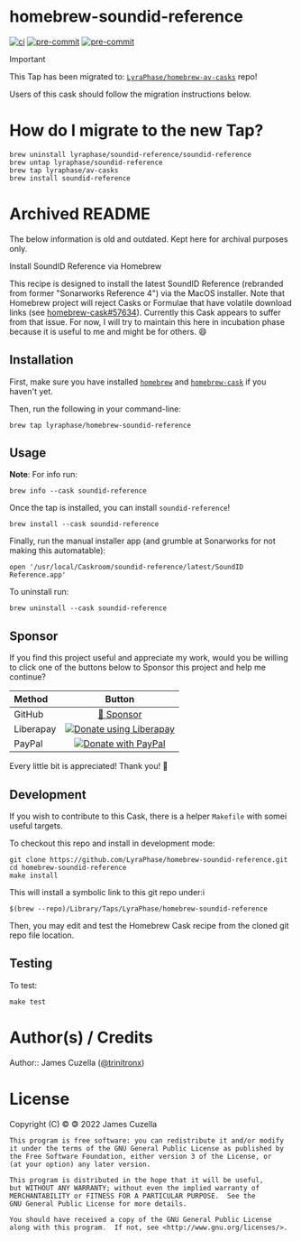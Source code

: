 <!-- markdownlint-configure-file
{
  "required-headings": {
    "headings": [
      "# homebrew-soundid-reference",
      "*",
      "## Installation",
      "*",
      "## Usage",
      "*",
      "## Sponsor",
      "*",
      "## Development",
      "*",
      "## Testing",
      "*",
      "# Author(s) / Credits",
      "*",
      "# License",
      "*"
    ]
  }
}
-->

# homebrew-soundid-reference

[![ci](https://github.com/LyraPhase/homebrew-soundid-reference/actions/workflows/ci.yml/badge.svg)](https://github.com/LyraPhase/homebrew-soundid-reference/actions/workflows/ci.yml)
[![pre-commit](https://img.shields.io/badge/pre--commit-enabled-brightgreen?logo=pre-commit&logoColor=white)](https://github.com/pre-commit/pre-commit)
[![pre-commit](https://github.com/LyraPhase/homebrew-soundid-reference/actions/workflows/pre-commit.yml/badge.svg)](https://github.com/LyraPhase/homebrew-soundid-reference/actions/workflows/pre-commit.yml)

> [!IMPORTANT]
> This Tap has been migrated to:
> [`LyraPhase/homebrew-av-casks`][homebrew-av-casks] repo!
>
> Users of this cask should follow the migration instructions below.

# How do I migrate to the new Tap?

    brew uninstall lyraphase/soundid-reference/soundid-reference
    brew untap lyraphase/soundid-reference
    brew tap lyraphase/av-casks
    brew install soundid-reference

# Archived README

The below information is old and outdated. Kept here for archival purposes only.

Install SoundID Reference via Homebrew

This recipe is designed to install the latest SoundID Reference
(rebranded from former "Sonarworks Reference 4") via the MacOS installer.
Note that Homebrew project will reject Casks or Formulae that have volatile
download links
(see [homebrew-cask#57634](https://github.com/Homebrew/homebrew-cask/pull/57634)).
Currently this Cask appears to suffer from that issue.  For now, I will try to
maintain this here in incubation phase because it is useful to me and might be
for others. :smile:

## Installation

First, make sure you have installed [`homebrew`](https://brew.sh) and
[`homebrew-cask`](http://caskroom.io/) if you haven't yet.

Then, run the following in your command-line:

    brew tap lyraphase/homebrew-soundid-reference

## Usage

**Note**: For info run:

    brew info --cask soundid-reference

Once the tap is installed, you can install `soundid-reference`!

    brew install --cask soundid-reference

Finally, run the manual installer app
(and grumble at Sonarworks for not making this automatable):

    open '/usr/local/Caskroom/soundid-reference/latest/SoundID Reference.app'

To uninstall run:

    brew uninstall --cask soundid-reference

## Sponsor

If you find this project useful and appreciate my work,
would you be willing to click one of the buttons below to Sponsor this project
and help me continue?

<!-- markdownlint-disable MD013  -->
| Method   | Button                                                                                                                 |
| :------- | :--------------------------------------------------------------------------------------------------------------------: |
| GitHub   | [💖 Sponsor](https://github.com/sponsors/trinitronx)                                                                   |
| Liberapay| [![Donate using Liberapay](https://liberapay.com/assets/widgets/donate.svg)](https://liberapay.com/trinitronx/donate)  |
| PayPal   | [![Donate with PayPal](https://www.paypalobjects.com/en_US/i/btn/btn_donateCC_LG.gif)](https://paypal.me/JamesCuzella) |
<!-- markdownlint-enable MD013  -->

Every little bit is appreciated! Thank you! 🙏

## Development

If you wish to contribute to this Cask, there is a helper `Makefile` with somei
useful targets.

To checkout this repo and install in development mode:

    git clone https://github.com/LyraPhase/homebrew-soundid-reference.git
    cd homebrew-soundid-reference
    make install

This will install a symbolic link to this git repo under:i

    $(brew --repo)/Library/Taps/LyraPhase/homebrew-soundid-reference

Then, you may edit and test the Homebrew Cask recipe from the cloned git repo
file location.

## Testing

To test:

    make test

# Author(s) / Credits

Author:: James Cuzella ([@trinitronx][keybase-id])

# License

Copyright (C) © 🄯  2022 James Cuzella

    This program is free software: you can redistribute it and/or modify
    it under the terms of the GNU General Public License as published by
    the Free Software Foundation, either version 3 of the License, or
    (at your option) any later version.

    This program is distributed in the hope that it will be useful,
    but WITHOUT ANY WARRANTY; without even the implied warranty of
    MERCHANTABILITY or FITNESS FOR A PARTICULAR PURPOSE.  See the
    GNU General Public License for more details.

    You should have received a copy of the GNU General Public License
    along with this program.  If not, see <http://www.gnu.org/licenses/>.

[keybase-id]: https://gist.github.com/trinitronx/aee110cbdf55e67185dc44272784e694
[homebrew-av-casks]: https://github.com/LyraPhase/homebrew-av-casks
